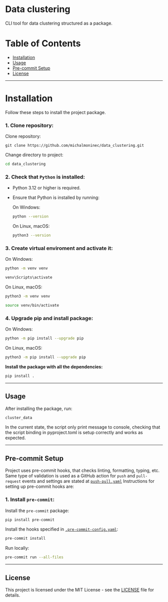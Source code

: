 # Data clustering

CLI tool for data clustering structured as a package.

# Table of Contents

-   [Installation](#installation)
-   [Usage](#usage)
-   [Pre-commit Setup](#pre-commit-setup)
-   [License](#license)

---

# Installation

Follow these steps to install the project package.

### **1. Clone repository:**

Clone repository:

```git
git clone https://github.com/michalmoninec/data_clustering.git
```

Change directory to project:

```bash
cd data_clustering
```

### **2. Check that `Python` is installed:**

-   Python 3.12 or higher is required.
-   Ensure that Python is installed by running:

    On Windows:

    ```bash
    python --version
    ```

    On Linux, macOS:

    ```bash
    python3 --version
    ```

### **3. Create virtual enviroment and activate it:**

On Windows:

```bash
python -m venv venv
```

```bash
venv\Scripts\activate
```

On Linux, macOS:

```bash
python3 -m venv venv
```

```bash
source venv/bin/activate
```

### **4. Upgrade pip and install package:**

On Windows:

```bash
python -m pip install --upgrade pip
```

On Linux, macOS:

```bash
python3 -m pip install --upgrade pip
```

**Install the package with all the dependencies:**

```bash
pip install .
```

---

## Usage

After installing the package, run:

```bash
cluster_data
```

In the current state, the script only print message to console, checking
that the script binding in pyproject.toml is setup
correctly and works as expected.

---

## Pre-commit Setup

Project uses pre-commit hooks, that checks linting, formatting, typing, etc.
Same type of validation is used as a GitHub action for `push` and `pull-request`
events and settings are
stated at [`push-pull.yaml`](.github/workflows/push-pull.yaml)
Instructions for setting up pre-commit hooks are:

### **1. Install `pre-commit`:**

Install the `pre-commit` package:

```bash
pip install pre-commit
```

Install the hooks specified in
[`.pre-commit-config.yaml`](.pre-commit-config.yaml):

```bash
pre-commit install
```

Run locally:

```bash
pre-commit run --all-files
```

---

## License

This project is licensed under the MIT License - see
the [LICENSE](LICENSE) file for details.
